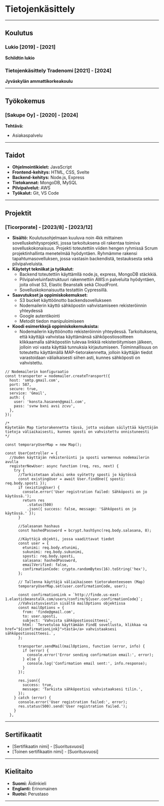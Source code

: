 # Tietojenkäsittely

---

## Koulutus

### Lukio [2019] - [2021]
**Schildtin lukio**

### Tietojenkäsittely Tradenomi [2021] - [2024]
**Jyväskylän ammattikorkeakoulu**

---

## Työkokemus

### [Sakupe Oy] - [2020] - [2024]
**Tehtävä:**
- Asiakaspalvelu

---

## Taidot

- **Ohjelmointikielet:** JavaScript
- **Frontend-kehitys:** HTML, CSS, Svelte
- **Backend-kehitys:** Node.js, Express
- **Tietokannat:** MongoDB, MySQL
- **Pilvipalvelut:** AWS
- **Työkalut:** Git, VS Code

---

## Projektit

### [Ticorporate] - [2023/8] - [2023/12]
- **Sisältö:** Koulutusohjelmaan kuuluva noin 4kk mittainen sovelluskehitysprojekti, jossa tarkoituksena oli rakentaa toimiva sovelluskokonaisuus. Projekti toteutettiin viiden hengen ryhmissä Scrum projektinhallinta menetelmää hyödyntäen. Ryhmämme rakensi tapahtumasovelluksen, jossa vastasin backendistä, testauksesta sekä pilvipalveluista. 
- **Käytetyt tekniikat ja työkalut:**
  - Backend toteutettiin käyttämllä node.js, express, MongoDB stäckkiä.
  - Pilvipalveluinfastruktuuri rakennettiin AWS:n palveluita hyödyntäen, joita olivat S3, Elastic Beanstalk sekä CloudFront.
  - Sovelluskokonaisuutta testattiin Cypressillä.
- **Saavutukset ja oppimiskokemukset:**
  - S3 bucket käyttöönotto backendsovellukseen
  - Nodemailerin käyttö sähköpostin vahvistamiseen rekisteröinnin yhteydessä
  - Google autentikointi
  - Metodit tiedon manipuloimiseen
- **Koodi esimerkkejä oppimiskokemuksista:**
  - Nodemailerin käyttöönotto rekisteröinnin yhteydessä. Tarkoituksena, että käyttäjä vahvistaa käyttämänsä sähköpostiosoitteen klikkaamalla sähköpostiin tulevaa linkkiä rekisteröitymisen jälkeen, jolloin voi vasta käyttää tunnuksia kirjautumiseen. Toiminnallisuus on toteutettu käyttämällä MAP-tietorakennetta, jolloin käyttäjän tiedot varastoidaan väliaikaisesti siihen asti, kunnes sähköposti on vahvistettu.

`````
// Nodemailerin konfiguraatio
const transporter = nodemailer.createTransport({
  host: 'smtp.gmail.com',
  port: 587,
  secure: true,
  service: 'Gmail',
  auth: {
    user: 'konsta.hasanen@gmail.com',
    pass: 'svnw bxni avsi zcvu',
  },
});

/*
Käytetään Map tietorakennetta tässä, jotta voidaan säilyttää käyttäjän tietoja väliaikaisesti, kunnes sposti on vahvistettu onnistuneesti
*/

const temporaryUserMap = new Map();

const UserController = {
  //Uuden käyttäjän rekisteröinti ja sposti varmennus nodemailerin avulla
  registerNewUser: async function (req, res, next) {
    try {
      //Tarkistetaan aluksi onko syötetty sposti jo käytössä
      const existingUser = await User.findOne({ sposti: req.body.sposti });
      if (existingUser) {
        console.error('User registration failed: Sähköposti on jo käytössä.');
        return res
          .status(500)
          .json({ success: false, message: 'Sähköposti on jo käytössä.' });
      }

      //Salasanan hashaus
      const hashedPassword = bcrypt.hashSync(req.body.salasana, 8);

      //Käyttäjä objekti, jossa vaadittavat tiedot
      const user = {
        etunimi: req.body.etunimi,
        sukunimi: req.body.sukunimi,
        sposti: req.body.sposti,
        salasana: hashedPassword,
        emailVerified: false,
        confirmationCode: crypto.randomBytes(16).toString('hex'),
      };

      // Tallenna käyttäjä väliaikaiseen tietorakenteeseen (Map)
      temporaryUserMap.set(user.confirmationCode, user);

      const confirmationLink = `http://finde.us-east-1.elasticbeanstalk.com/users/confirm/${user.confirmationCode}`;
      //Vahvistusviestin sisältö mailOptions objektissa
      const mailOptions = {
        from: 'finde@gmail.com',
        to: user.sposti,
        subject: 'Vahvista sähköpostiosoitteesi',
        html: `Tervetuloa käyttämään FindE sovellusta, klikkaa <a href="${confirmationLink}">tästä</a> vahvistaaksesi sähköpostiosoitteesi.`,
      };

      transporter.sendMail(mailOptions, function (error, info) {
        if (error) {
          console.error('Error sending confirmation email:', error);
        } else {
          console.log('Confirmation email sent:', info.response);
        }
      });

      res.json({
        success: true,
        message: 'Tarkista sähköpostisi vahvistaaksesi tilin.',
      });
    } catch (error) {
      console.error('User registration failed:', error);
      res.status(500).send('User registration failed.');
    }
  },

`````
  


---

## Sertifikaatit

- [Sertifikaatin nimi] - [Suoritusvuosi]
- [Toinen sertifikaatin nimi] - [Suoritusvuosi]

---

## Kielitaito

- **Suomi:** Äidinkieli
- **Englanti:** Erinomainen
- **Ruotsi:** Perustaso

---

